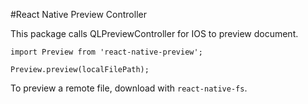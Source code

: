 #React Native Preview Controller

This package calls QLPreviewController for IOS to preview document.

```
import Preview from 'react-native-preview';

Preview.preview(localFilePath);
```

To preview a remote file, download with `react-native-fs`.